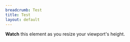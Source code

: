 ```yaml
---
breadcrumb: Test
title: Test
layout: default
---
```

<div class="homecol">
  <b>Watch</b> this element as you resize your viewport's height.
</div>
